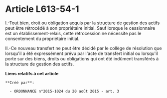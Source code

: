# Article L613-54-1

I.-Tout bien, droit ou obligation acquis par la structure de gestion des actifs peut être rétrocédé à son propriétaire
initial. Sauf lorsque le cessionnaire est un établissement-relais, cette rétrocession ne nécessite pas le consentement du
propriétaire initial. 

II.-Ce nouveau transfert ne peut être décidé par le collège de résolution que lorsqu'il a été expressément prévu par l'acte
de transfert initial ou lorsqu'il porte sur des biens, droits ou obligations qui ont été indûment transférés à la structure
de gestion des actifs.

**Liens relatifs à cet article**

	**Créé par**:

	  - ORDONNANCE n°2015-1024 du 20 août 2015 - art. 3
